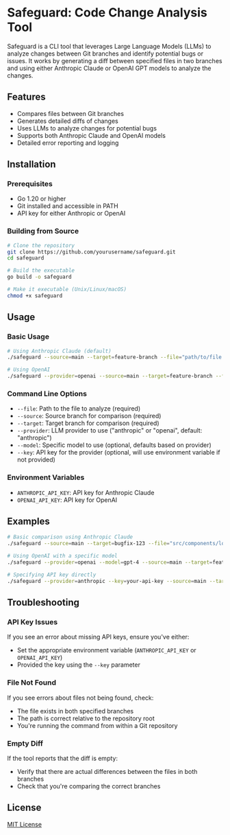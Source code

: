 # Safeguard: Code Change Analysis Tool

Safeguard is a CLI tool that leverages Large Language Models (LLMs) to analyze changes between Git branches and identify potential bugs or issues. It works by generating a diff between specified files in two branches and using either Anthropic Claude or OpenAI GPT models to analyze the changes.

## Features

- Compares files between Git branches
- Generates detailed diffs of changes
- Uses LLMs to analyze changes for potential bugs
- Supports both Anthropic Claude and OpenAI models
- Detailed error reporting and logging

## Installation

### Prerequisites

- Go 1.20 or higher
- Git installed and accessible in PATH
- API key for either Anthropic or OpenAI

### Building from Source

```bash
# Clone the repository
git clone https://github.com/yourusername/safeguard.git
cd safeguard

# Build the executable
go build -o safeguard

# Make it executable (Unix/Linux/macOS)
chmod +x safeguard
```

## Usage

### Basic Usage

```bash
# Using Anthropic Claude (default)
./safeguard --source=main --target=feature-branch --file="path/to/file.js"

# Using OpenAI
./safeguard --provider=openai --source=main --target=feature-branch --file="path/to/file.js"
```

### Command Line Options

- `--file`: Path to the file to analyze (required)
- `--source`: Source branch for comparison (required)
- `--target`: Target branch for comparison (required)
- `--provider`: LLM provider to use ("anthropic" or "openai", default: "anthropic")
- `--model`: Specific model to use (optional, defaults based on provider)
- `--key`: API key for the provider (optional, will use environment variable if not provided)

### Environment Variables

- `ANTHROPIC_API_KEY`: API key for Anthropic Claude
- `OPENAI_API_KEY`: API key for OpenAI

## Examples

```bash
# Basic comparison using Anthropic Claude
./safeguard --source=main --target=bugfix-123 --file="src/components/login.jsx"

# Using OpenAI with a specific model
./safeguard --provider=openai --model=gpt-4 --source=main --target=feature-auth --file="auth/middleware.go"

# Specifying API key directly
./safeguard --provider=anthropic --key=your-api-key --source=main --target=test --file="tests/unit/auth.test.js"
```

## Troubleshooting

### API Key Issues

If you see an error about missing API keys, ensure you've either:
- Set the appropriate environment variable (`ANTHROPIC_API_KEY` or `OPENAI_API_KEY`)
- Provided the key using the `--key` parameter

### File Not Found

If you see errors about files not being found, check:
- The file exists in both specified branches
- The path is correct relative to the repository root
- You're running the command from within a Git repository

### Empty Diff

If the tool reports that the diff is empty:
- Verify that there are actual differences between the files in both branches
- Check that you're comparing the correct branches

## License

[MIT License](LICENSE)